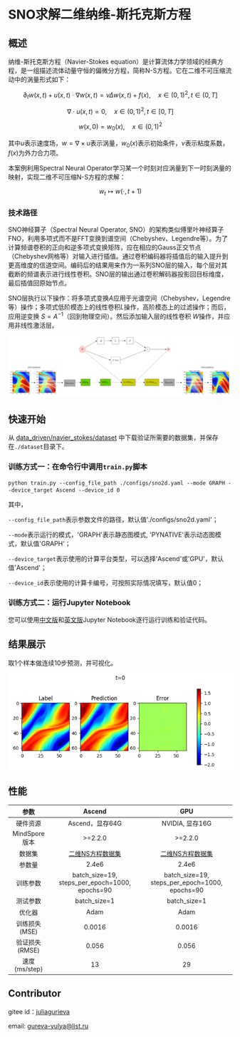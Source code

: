 # SNO求解二维纳维-斯托克斯方程

## 概述

纳维-斯托克斯方程（Navier-Stokes equation）是计算流体力学领域的经典方程，是一组描述流体动量守恒的偏微分方程，简称N-S方程。它在二维不可压缩流动中的涡量形式如下：

$$
\partial_t w(x, t)+u(x, t) \cdot \nabla w(x, t)=\nu \Delta w(x, t)+f(x), \quad x \in(0,1)^2, t \in(0, T]
$$

$$
\nabla \cdot u(x, t)=0, \quad x \in(0,1)^2, t \in[0, T]
$$

$$
w(x, 0)=w_0(x), \quad x \in(0,1)^2
$$

其中$u$表示速度场，$w=\nabla \times u$表示涡量，$w_0(x)$表示初始条件，$\nu$表示粘度系数，$f(x)$为外力合力项。

本案例利用Spectral Neural Operator学习某一个时刻对应涡量到下一时刻涡量的映射，实现二维不可压缩N-S方程的求解：

$$
w_t \mapsto w(\cdot, t+1)
$$

### 技术路径

SNO神经算子（Spectral Neural Operator, SNO）的架构类似傅里叶神经算子FNO，利用多项式而不是FFT变换到谱空间（Chebyshev、Legendre等）。为了计算频谱卷积的正向和逆多项式变换矩阵，应在相应的Gauss正交节点（Chebyshev网格等）对输入进行插值。通过卷积编码器将插值后的输入提升到更高维度的信道空间。编码后的结果用来作为一系列SNO层的输入，每个层对其截断的频谱表示进行线性卷积。SNO层的输出通过卷积解码器投影回目标维度，最后插值回原始节点。

SNO层执行以下操作：将多项式变换$A$应用于光谱空间（Chebyshev，Legendre等）操作；多项式低阶模态上的线性卷积$L$操作，高阶模态上的过滤操作；而后，应用逆变换 $S={A}^{-1}$（回到物理空间）。然后添加输入层的线性卷积 $W$操作，并应用非线性激活层。

![SNO网络结构](images/USNO.png)

## 快速开始

从 [data_driven/navier_stokes/dataset](https://download.mindspore.cn/mindscience/mindflow/dataset/applications/data_driven/navier_stokes/dataset/) 中下载验证所需要的数据集，并保存在`./dataset`目录下。

### 训练方式一：在命令行中调用`train.py`脚本

```shell
python train.py --config_file_path ./configs/sno2d.yaml --mode GRAPH --device_target Ascend --device_id 0
```

其中，

`--config_file_path`表示参数文件的路径，默认值'./configs/sno2d.yaml'；

`--mode`表示运行的模式，'GRAPH'表示静态图模式, 'PYNATIVE'表示动态图模式，默认值'GRAPH'；

`--device_target`表示使用的计算平台类型，可以选择'Ascend'或'GPU'，默认值'Ascend'；

`--device_id`表示使用的计算卡编号，可按照实际情况填写，默认值0；

### 训练方式二：运行Jupyter Notebook

您可以使用[中文版](./SNO2D_CN.ipynb)和[英文版](./SNO2D.ipynb)Jupyter Notebook逐行运行训练和验证代码。

## 结果展示

取1个样本做连续10步预测，并可视化。

![推理误差](./images/result.gif)

## 性能

| 参数            | Ascend               | GPU                |
|:----------------------:|:--------------------------:|:---------------:|
| 硬件资源                 | Ascend，显存64G          | NVIDIA, 显存16G    |
| MindSpore版本         | >=2.2.0                | >=2.2.0                   |
| 数据集                  | [二维NS方程数据集](https://download-mindspore.osinfra.cn/mindscience/mindflow/dataset/applications/data_driven/navier_stokes/)      | [二维NS方程数据集](https://download-mindspore.osinfra.cn/mindscience/mindflow/dataset/applications/data_driven/navier_stokes/)                    |
| 参数量                | 2.4e6                  | 2.4e6                   |
| 训练参数               | batch_size=19, steps_per_epoch=1000, epochs=90 | batch_size=19, steps_per_epoch=1000, epochs=90 |
| 测试参数       | batch_size=1      | batch_size=1               |
| 优化器                  | Adam                 | Adam                 |
| 训练损失(MSE)           | 0.0016                 | 0.0016             |
| 验证损失(RMSE)   | 0.056                | 0.056              |
| 速度(ms/step)           | 13                   | 29                |

## Contributor

gitee id：[juliagurieva](https://gitee.com/JuliaGurieva)

email: gureva-yulya@list.ru
